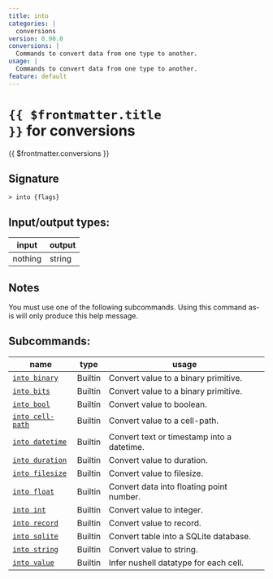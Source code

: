 ```yaml
---
title: into
categories: |
  conversions
version: 0.90.0
conversions: |
  Commands to convert data from one type to another.
usage: |
  Commands to convert data from one type to another.
feature: default
---
```


<!-- This file is automatically generated. Please edit the command in https://github.com/nushell/nushell instead. -->

# <code>{{ $frontmatter.title }}</code> for conversions

<div class='command-title'>{{ $frontmatter.conversions }}</div>

## Signature

`> into {flags} `

## Input/output types:

| input   | output |
| ------- | ------ |
| nothing | string |

## Notes

You must use one of the following subcommands. Using this command as-is will only produce this help message.

## Subcommands:

| name                                                 | type    | usage                                      |
| ---------------------------------------------------- | ------- | ------------------------------------------ |
| [`into binary`](/commands/docs/into_binary.md)       | Builtin | Convert value to a binary primitive.       |
| [`into bits`](/commands/docs/into_bits.md)           | Builtin | Convert value to a binary primitive.       |
| [`into bool`](/commands/docs/into_bool.md)           | Builtin | Convert value to boolean.                  |
| [`into cell-path`](/commands/docs/into_cell-path.md) | Builtin | Convert value to a cell-path.              |
| [`into datetime`](/commands/docs/into_datetime.md)   | Builtin | Convert text or timestamp into a datetime. |
| [`into duration`](/commands/docs/into_duration.md)   | Builtin | Convert value to duration.                 |
| [`into filesize`](/commands/docs/into_filesize.md)   | Builtin | Convert value to filesize.                 |
| [`into float`](/commands/docs/into_float.md)         | Builtin | Convert data into floating point number.   |
| [`into int`](/commands/docs/into_int.md)             | Builtin | Convert value to integer.                  |
| [`into record`](/commands/docs/into_record.md)       | Builtin | Convert value to record.                   |
| [`into sqlite`](/commands/docs/into_sqlite.md)       | Builtin | Convert table into a SQLite database.      |
| [`into string`](/commands/docs/into_string.md)       | Builtin | Convert value to string.                   |
| [`into value`](/commands/docs/into_value.md)         | Builtin | Infer nushell datatype for each cell.      |

